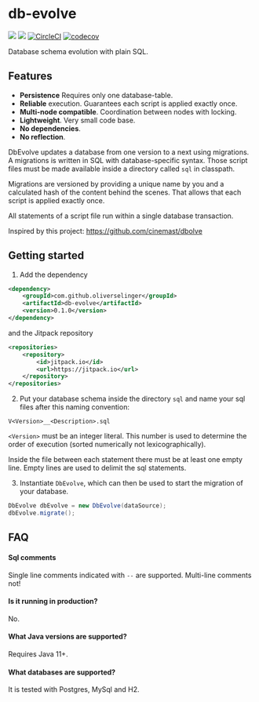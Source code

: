 # db-evolve

[![](https://img.shields.io/maven-central/v/com.github.oliverselinger/db-evolve)]()
[![](https://jitpack.io/v/oliverselinger/db-evolve.svg)](https://jitpack.io/#oliverselinger/db-evolve)
[![CircleCI](https://circleci.com/gh/oliverselinger/db-evolve.svg?style=svg)](https://circleci.com/gh/oliverselinger/db-evolve)
[![codecov](https://codecov.io/gh/oliverselinger/db-evolve/branch/main/graph/badge.svg?token=K68CRS0CFQ)](https://codecov.io/gh/oliverselinger/db-evolve)

Database schema evolution with plain SQL.

## Features

* **Persistence** Requires only one database-table.
* **Reliable** execution. Guarantees each script is applied exactly once.
* **Multi-node compatible**. Coordination between nodes with locking.
* **Lightweight**. Very small code base.
* **No dependencies**.
* **No reflection**.

DbEvolve updates a database from one version to a next using migrations. A migrations is written in SQL with database-specific syntax. Those script files must be made available inside a directory called `sql` in classpath.

Migrations are versioned by providing a unique name by you and a calculated hash of the content behind the scenes. That allows that each script is applied exactly once. 

All statements of a script file run within a single database transaction.

Inspired by this project: https://github.com/cinemast/dbolve

## Getting started

1.  Add the dependency
```xml
<dependency>
    <groupId>com.github.oliverselinger</groupId>
    <artifactId>db-evolve</artifactId>
    <version>0.1.0</version>
</dependency>
```

and the Jitpack repository
```xml
<repositories>
    <repository>
        <id>jitpack.io</id>
        <url>https://jitpack.io</url>
    </repository>
</repositories>
```

2. Put your database schema inside the directory `sql` and name your sql files after this naming convention:

`V<Version>__<Description>.sql`

`<Version>` must be an integer literal. This number is used to determine the order of execution (sorted numerically not lexicographically). 

Inside the file between each statement there must be at least one empty line. Empty lines are used to delimit the sql statements.

3. Instantiate `DbEvolve`, which can then be used to start the migration of your database.

```java
DbEvolve dbEvolve = new DbEvolve(dataSource);
dbEvolve.migrate();
```

## FAQ

#### Sql comments

Single line comments indicated with `--` are supported. Multi-line comments not!

#### Is it running in production?

No.

#### What Java versions are supported?

Requires Java 11+.

#### What databases are supported?

It is tested with Postgres, MySql and H2.
